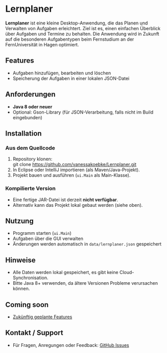 # Lernplaner

**Lernplaner** ist eine kleine Desktop-Anwendung, die das Planen und Verwalten von Aufgaben erleichtert. Ziel ist es, einen einfachen Überblick über Aufgaben und Termine zu behalten. Die Anwendung wird in Zukunft auf die besonderen Aufgabentypen beim Fernstudium an der FernUniversität in Hagen optimiert.

## Features

- Aufgaben hinzufügen, bearbeiten und löschen
- Speicherung der Aufgaben in einer lokalen JSON-Datei

## Anforderungen

- **Java 8 oder neuer**
- Optional: Gson-Library (für JSON-Verarbeitung, falls nicht im Build eingebunden)

## Installation

### Aus dem Quellcode

1. Repository klonen:  
    git clone https://github.com/vanessakoebke/Lernplaner.git
2. In Eclipse oder IntelliJ importieren (als Maven/Java-Projekt).  
3. Projekt bauen und ausführen (`ui.Main` als Main-Klasse).

### Kompilierte Version

- Eine fertige JAR-Datei ist derzeit **nicht verfügbar**.  
- Alternativ kann das Projekt lokal gebaut werden (siehe oben).

## Nutzung

- Programm starten (`ui.Main`)  
- Aufgaben über die GUI verwalten  
- Änderungen werden automatisch in `data/lernplaner.json` gespeichert

## Hinweise

- Alle Daten werden lokal gespeichert, es gibt keine Cloud-Synchronisation.  
- Bitte Java 8+ verwenden, da ältere Versionen Probleme verursachen können.

## Coming soon

- [Zukünftig geplante Features](https://github.com/vanessakoebke/Lernplaner/blob/main/docs/Anforderungen.md)

## Kontakt / Support

- Für Fragen, Anregungen oder Feedback: [GitHub Issues](https://github.com/vanessakoebke/Lernplaner/issues)
